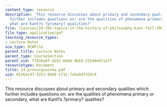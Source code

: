 ```yaml
---
content_type: resource
description: 'This resource discusses about primary and secondary qualities which
  further includes questions on: are the qualities of phenomena primary or secondary,
  what are Kant?s ?primary? qualities?'
file: /courses/24-201-topics-in-the-history-of-philosophy-kant-fall-2005/6526ac4732529dd01f327a5e8df32dc9_14_prnsecquainka.pdf
file_type: application/pdf
learning_resource_types:
- Lecture Notes
ocw_type: OCWFile
parent_title: Lecture Notes
parent_type: CourseSection
parent_uid: f7038a8f-2b52-6de0-9b69-252d4e671a7f
resourcetype: Document
title: 14_prnsecquainka.pdf
uid: 6526ac47-3252-9dd0-1f32-7a5e8df32dc9
---
```

This resource discusses about primary and secondary qualities which further includes questions on: are the qualities of phenomena primary or secondary, what are Kant?s ?primary? qualities?

